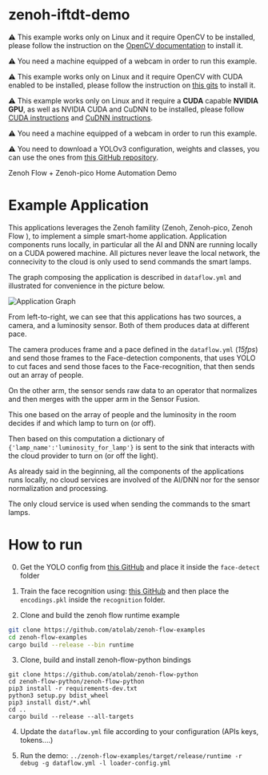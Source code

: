 # zenoh-iftdt-demo


:warning: This example works only on Linux and it require OpenCV to be installed, please follow the instruction on the [OpenCV documentation](https://docs.opencv.org/4.5.2/d7/d9f/tutorial_linux_install.html) to install it.

:warning: You need a machine equipped of a webcam in order to run this example.

:warning: This example works only on Linux and it require OpenCV with CUDA enabled to be installed, please follow the instruction on [this gits](https://gist.github.com/raulqf/f42c718a658cddc16f9df07ecc627be7) to install it.

:warning: This example works only on Linux and it require a **CUDA** capable **NVIDIA GPU**, as well as NVIDIA CUDA and CuDNN to be installed, please follow [CUDA instructions](https://docs.nvidia.com/cuda/cuda-installation-guide-linux/index.html) and [CuDNN instructions](https://docs.nvidia.com/deeplearning/cudnn/install-guide/index.html).

:warning: You need a machine equipped of a webcam in order to run this example.

:warning: You need to download a YOLOv3 configuration, weights and classes, you can use the ones from [this GitHub repository](https://github.com/sthanhng/yoloface).

Zenoh Flow + Zenoh-pico Home Automation Demo


# Example Application

This applications leverages the Zenoh famility (Zenoh, Zenoh-pico, Zenoh Flow ), to implement a simple smart-home application.
Application components runs locally, in particular all the AI and DNN are running locally on a CUDA powered machine.
All pictures never leave the local network, the connecivity to the cloud is only used to send commands the smart lamps.

The graph composing the application is described in `dataflow.yml` and illustrated for convenience in the picture below.

![Application Graph](application-graph.png)

From left-to-right, we can see that this applications has two sources, a camera, and a luminosity sensor.
Both of them produces data at different pace.

The camera produces frame and a pace defined in the `dataflow.yml` (*15fps*) and send those frames to the Face-detection components, that uses YOLO to cut faces and send those faces to the Face-recognition, that then sends out an array of people.

On the other arm, the sensor sends raw data to an operator that normalizes and then merges with the upper arm in the Sensor Fusion.

This one based on the array of people and the luminosity in the room decides if and which lamp to turn on (or off).

Then based on this computation a dictionary of `{'lamp_name':'luminosity_for_lamp'}` is sent to the sink that interacts with the cloud provider to turn on (or off the light).

As already said in the beginning, all the components of the applications runs locally, no cloud services are involved of the AI/DNN nor for the sensor normalization and processing.

The only cloud service is used when sending the commands to the smart lamps.

# How to run

0. Get the YOLO config from [this GitHub](https://github.com/sthanhng/yoloface) and place it inside the `face-detect` folder

1. Train the face recognition using: [this GitHub](https://github.com/gabrik/face-recog-tf2) and then place the `encodings.pkl` inside the `recognition` folder.

2. Clone and build the zenoh flow runtime example

```bash
git clone https://github.com/atolab/zenoh-flow-examples
cd zenoh-flow-examples
cargo build --release --bin runtime
```

3. Clone, build and install zenoh-flow-python bindings

```
git clone https://github.com/atolab/zenoh-flow-python
cd zenoh-flow-python/zenoh-flow-python
pip3 install -r requirements-dev.txt
python3 setup.py bdist_wheel
pip3 install dist/*.whl
cd ..
cargo build --release --all-targets
```

4. Update the `dataflow.yml` file according to your configuration (APIs keys, tokens....)

5. Run the demo: `../zenoh-flow-examples/target/release/runtime -r debug -g dataflow.yml -l loader-config.yml`

